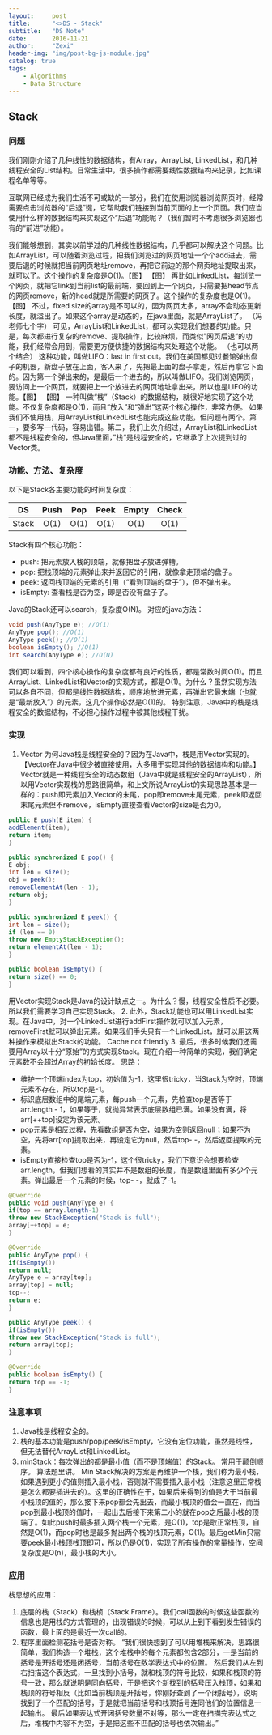 ```yaml
---
layout:     post
title:      "<>DS - Stack"
subtitle:   "DS Note"
date:       2016-11-21
author:     "Zexi"
header-img: "img/post-bg-js-module.jpg"
catalog: true
tags:
    - Algorithms
    - Data Structure
---
```




## Stack

### 问题
我们刚刚介绍了几种线性的数据结构，有Array，ArrayList, LinkedList，和几种线程安全的List结构。日常生活中，很多操作都需要线性数据结构来记录，比如课程名单等等。

互联网已经成为我们生活不可或缺的一部分，我们在使用浏览器浏览网页时，经常需要点击浏览器的“后退”键，它帮助我们链接到当前页面的上一个页面。我们应当使用什么样的数据结构来实现这个“后退”功能呢？（我们暂时不考虑很多浏览器也有的“前进”功能）。

我们能够想到，其实以前学过的几种线性数据结构，几乎都可以解决这个问题。比如ArrayList，可以随着浏览过程，把我们浏览过的网页地址一个个add进去，需要后退的时候就把当前网页地址remove，再把它前边的那个网页地址提取出来，就可以了。这个操作的复杂度是O(1)。【图】
【图】
再比如LinkedList，每浏览一个网页，就把它link到当前list的最前端，要回到上一个网页，只需要把head节点的网页remove，新的head就是所需要的网页了。这个操作的复杂度也是O(1)。
【图】 
不过，fixed size的array是不可以的，因为网页太多，array不会动态更新长度，就溢出了。如果这个array是动态的，在java里面，就是ArrayList了。
（冯老师七个字）
可见，ArrayList和LinkedList，都可以实现我们想要的功能。只是，每次都进行复杂的remove、提取操作，比较麻烦，而类似”网页后退“的功能，我们经常会用到，需要更方便快捷的数据结构来处理这个功能。
（也可以两个结合）
这种功能，叫做LIFO：last in first out。我们在美国都见过餐馆弹出盘子的机器，新盘子放在上面，客人来了，先把最上面的盘子拿走，然后再拿它下面的。因为第一个弹出来的，是最后一个进去的，所以叫做LIFO。我们浏览网页，要访问上一个网页，就要把上一个放进去的网页地址拿出来，所以也是LIFO的功能。【图】
【图】 
一种叫做“栈”（Stack）的数据结构，就很好地实现了这个功能。不仅复杂度都是O(1)，而且“放入”和“弹出”这两个核心操作，非常方便。
如果我们不使用栈，用ArrayList和LinkedList也能完成这些功能，但问题有两个。第一，要多写一代码，容易出错。第二，我们上次介绍过，ArrayList和LinkedList都不是线程安全的，但Java里面，”栈“是线程安全的，它继承了上次提到过的Vector类。

### 功能、方法、复杂度
以下是Stack各主要功能的时间复杂度： 

| DS    | Push | Pop  | Peek | Empty | Check |
|:-----:|:----:|:----:|:----:|:-----:|:-----:|
| Stack | O(1) | O(1) |O(1)  |O(1)   |O(1)   |

Stack有四个核心功能：
* push: 把元素放入栈的顶端，就像把盘子放进弹槽。
* pop: 把栈顶端的元素弹出来并返回它的引用，就像拿走顶端的盘子。
* peek: 返回栈顶端的元素的引用（“看到顶端的盘子”），但不弹出来。
* isEmpty: 查看栈是否为空，即是否没有盘子了。

Java的Stack还可以search，复杂度O(N)。
对应的java方法： 

```java
void push(AnyType e); //O(1) 
AnyType pop(); //O(1) 
AnyType peek(); //O(1) 
boolean isEmpty(); //O(1) 
int search(AnyType e); //O(N)
```

我们可以看到，四个核心操作的复杂度都有良好的性质，都是常数时间O(1)。而且ArrayList、LinkedList和Vector的实现方式，都是O(1)。为什么？虽然实现方法可以各自不同，但都是线性数据结构，顺序地放进元素，再弹出它最末端（也就是“最新放入”）的元素，这几个操作必然是O(1)的。
特别注意，Java中的栈是线程安全的数据结构，不必担心操作过程中被其他线程干扰。

### 实现
1.	Vector 为何Java栈是线程安全的？因为在Java中，栈是用Vector实现的。【Vector在Java中很少被直接使用，大多用于实现其他的数据结构和功能。】
Vector就是一种线程安全的动态数组（Java中就是线程安全的ArrayList），所以用Vector实现栈的思路很简单，和上文所说ArrayList的实现思路基本是一样的：push即元素加入Vector的末尾，pop即remove末尾元素，peek即返回末尾元素但不remove，isEmpty直接查看Vector的size是否为0。

```java
public E push(E item) {
addElement(item);
return item;
}

public synchronized E pop() {
E obj;
int len = size();
obj = peek();
removeElementAt(len - 1);
return obj;
}

public synchronized E peek() {
int len = size();
if (len == 0)
throw new EmptyStackException();
return elementAt(len - 1);
}

public boolean isEmpty() {
return size() == 0;
}
```

用Vector实现Stack是Java的设计缺点之一。为什么？慢，线程安全性质不必要。所以我们需要学习自己实现Stack。
2.	此外，Stack功能也可以用LinkedList实现。在Java中，对一个LinkedList进行addFirst操作就可以加入元素，removeFirst就可以弹出元素。如果我们手头只有一个LinkedList，就可以用这两种操作来模拟出Stack的功能。 Cache not friendly
3.	最后，很多时候我们还需要用Array以十分“原始”的方式实现Stack。现在介绍一种简单的实现，我们确定元素数不会超过Array的初始长度。
思路：
*	维护一个顶端index为top，初始值为-1，这里很tricky，当Stack为空时，顶端元素不存在，所以top是-1。
*	标识底层数组中的尾端元素，每push一个元素，先检查top是否等于arr.length - 1，如果等于，就抛异常表示底层数组已满。如果没有满，将arr[++top]设定为该元素。
*	pop元素是相反过程，先看数组是否为空，如果为空则返回null；如果不为空，先将arr[top]提取出来，再设定它为null，然后top- -，然后返回提取的元素。
*	isEmpty直接检查top是否为-1，这个很tricky，我们下意识会想要检查arr.length，但我们想看的其实并不是数组的长度，而是数组里面有多少个元素。弹出最后一个元素的时候，top- -，就成了-1。

```java
@Override
public void push(AnyType e) {
if(top == array.length-1)
throw new StackException("Stack is full");
array[++top] = e;
}

@Override
public AnyType pop() {
if(isEmpty())
return null;
AnyType e = array[top];
array[top] = null;
top--;
return e;
}

public AnyType peek() {
if(isEmpty())
throw new StackException("Stack is full");
return array[top];
}

@Override
public boolean isEmpty() {
return top == -1;
}
```

### 注意事项

1.	Java栈是线程安全的。
2.	栈的基本功能是push/pop/peek/isEmpty，它没有定位功能，虽然是线性，但无法替代ArrayList和LinkedList。
3.	minStack：每次弹出的都是最小值（而不是顶端值）的Stack。 常用于颠倒顺序。 算法题里讲。 Min Stack解决的方案是再维护一个栈，我们称为最小栈，如果遇到更小的值则插入最小栈，否则就不需要插入最小栈（注意这里正常栈是怎么都要插进去的）。这里的正确性在于，如果后来得到的值是大于当前最小栈顶的值的，那么接下来pop都会先出去，而最小栈顶的值会一直在，而当pop到最小栈顶的值时，一起出去后接下来第二小的就在pop之后最小栈的顶端了。如此push时最多插入两个栈一个元素，是O(1)，top是取正常栈顶，自然是O(1)，而pop时也是最多抛出两个栈的栈顶元素，O(1)。最后getMin只需要peek最小栈顶栈顶即可，所以仍是O(1)，实现了所有操作的常量操作，空间复杂度是O(n)，最小栈的大小。
### 应用
栈思想的应用： 

1. 底层的栈（Stack）和栈桢（Stack Frame）。我们call函数的时候这些函数的信息也是用栈的方式管理的，出现错误的时候，可以从上到下看到发生错误的函数，最上面的是最近一次call的。 
2. 程序里面检测花括号是否对称。 “我们很快想到了可以用堆栈来解决，思路很简单，我们构造一个堆栈，这个堆栈中的每个元素都包含2部分，一是当前的括号是开括号还是闭括号，当前括号在数学表达式中的位置。 然后我们从左到右扫描这个表达式，一旦找到小括号，就和栈顶的符号比较，如果和栈顶的符号一致，那么就说明是同向括号，于是把这个新找到的括号压入栈顶，如果和栈顶的符号相反（比如当前栈顶是开括号，你刚好查到了一个闭括号），说明找到了一个匹配的括号，于是就把当前括号和栈顶括号连同他们的位置信息一起输出。 最后如果表达式开闭括号数量不对等，那么一定在扫描完表达式之后，堆栈中内容不为空，于是把这些不匹配的括号也依次输出。” 
